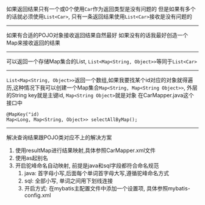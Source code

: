 如果返回结果只有一个或0个使用`Car`作为返回类型是没有问题的
但是如果有多个的话就必须使用`List<Car>`, 只有一条返回结果使用`List<Car>`接收是没有问题的

---

如果有合适的POJO对象接收返回结果自然最好
如果没有的话我最好创造一个Map来接收返回的结果

---

可以返回一个存储Map集合的List, `List<Map<String, Object>>`等同于`List<Car>`

---

`List<Map<String, Object>>`返回一个数组,如果我要找某个id对应的对象就得遍历,这种情况下我可以创建一个Map集合`Map<String, Map<String Object>>`, 外层的String key就是主键id, `Map<String Object>`就是对象
在CarMapper.java这个接口中
```
@MapKey("id)
Map<Long, Map<String, Object>> selectAllByMap();
```

---

解决查询结果跟POJO类对应不上的解决方案
1. 使用resultMap进行结果映射,具体参照CarMapper.xml文件
2. 使用as起别名
3. 开启驼峰命名自动映射, 前提是java和sql字段都符合命名规范
   1. java: 首字母小写,后面每个单词首字母大写,遵循驼峰命名方式
   2. sql: 全部小写, 单词之间用下划线连接
   3. 开启方式: 在mybatis主配置文件中添加一个设置项, 具体参照mybatis-config.xml
